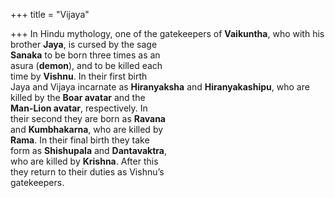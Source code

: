 +++
title = "Vijaya"

+++
In Hindu mythology, one of the gatekeepers of **Vaikuntha**, who with his  
brother **Jaya**, is cursed by the sage  
**Sanaka** to be born three times as an  
asura (**demon**), and to be killed each  
time by **Vishnu**. In their first birth  
Jaya and Vijaya incarnate as **Hiranyaksha** and **Hiranyakashipu**, who are  
killed by the **Boar avatar** and the  
**Man-Lion avatar**, respectively. In  
their second they are born as **Ravana**  
and **Kumbhakarna**, who are killed by  
**Rama**. In their final birth they take  
form as **Shishupala** and **Dantavaktra**,  
who are killed by **Krishna**. After this  
they return to their duties as Vishnu’s  
gatekeepers.